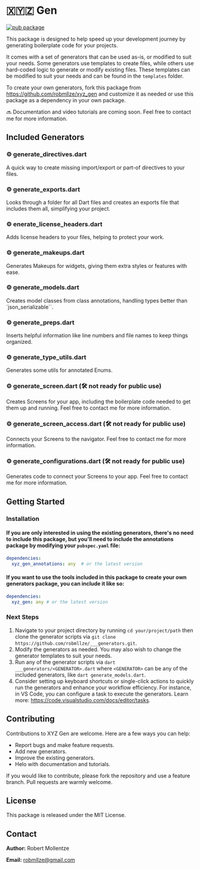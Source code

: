 # 🇽🇾🇿 Gen

[![pub package](https://img.shields.io/pub/v/xyz_gen.svg)](https://pub.dev/packages/xyz_gen)

This package is designed to help speed up your development journey by generating boilerplate code for your projects.

It comes with a set of generators that can be used as-is, or modified to suit your needs. Some generators use templates to create files, while others use hard-coded logic to generate or modify existing files. These templates can be modified to suit your needs and can be found in the `templates` folder.

To create your own generators, fork this package from https://github.com/robmllze/xyz_gen and customize it as needed or use this package as a dependency in your own package.

🔜 Documentation and video tutorials are coming soon. Feel free to contact me for more information.

## Included Generators

### ⚙️ generate_directives.dart
A quick way to create missing import/export or part-of directives to your files.

### ⚙️ generate_exports.dart
Looks through a folder for all Dart files and creates an exports file that includes them all, simplifying your project.

### ⚙️ enerate_license_headers.dart
Adds license headers to your files, helping to protect your work.

### ⚙️ generate_makeups.dart
Generates Makeups for widgets, giving them extra styles or features with ease.

### ⚙️ generate_models.dart
Creates model classes from class annotations, handling types better than `json_serializable``.

### ⚙️ generate_preps.dart
Inserts helpful information like line numbers and file names to keep things organized.

### ⚙️ generate_type_utils.dart
Generates some utils for annotated Enums.

### ⚙️ generate_screen.dart (🛠️ not ready for public use)
Creates Screens for your app, including the boilerplate code needed to get them up and running. Feel free to contact me for more information.

### ⚙️ generate_screen_access.dart (🛠️ not ready for public use)
Connects your Screens to the navigator. Feel free to contact me for more information.

### ⚙️ generate_configurations.dart (🛠️ not ready for public use)
Generates code to connect your Screens to your app. Feel free to contact me for more information.

## Getting Started

### Installation

#### If you are only interested in using the existing generators, there's no need to include this package, but you'll need to include the annotations package by modifying your `pubspec.yaml` file:

```yaml
dependencies:
  xyz_gen_annotations: any  # or the latest version
```

#### If you want to use the tools included in this package to create your own generators package, you can include it like so:

```yaml
dependencies:
  xyz_gen: any # or the latest version
```

### Next Steps

1. Navigate to your project directory by running `cd your/project/path` then clone the generator scripts via `git clone https://github.com/robmllze/___generators.git`.
1. Modify the generators as needed. You may also wish to change the generator templates to suit your needs.
1. Run any of the generator scripts via `dart ___generators/<GENERATOR>.dart` where `<GENERATOR>` can be any of the included generators, like `dart generate_models.dart`.
1. Consider setting up keyboard shortcuts or single-click actions to quickly run the generators and enhance your workflow efficiency. For instance, in VS Code, you can configure a task to execute the generators. Learn more: https://code.visualstudio.com/docs/editor/tasks.

## Contributing

Contributions to XYZ Gen are welcome. Here are a few ways you can help:

- Report bugs and make feature requests.
- Add new generators.
- Improve the existing generators.
- Helo with documentation and tutorials.

If you would like to contribute, please fork the repository and use a feature branch. Pull requests are warmly welcome.

## License

This package is released under the MIT License.

## Contact

**Author:** Robert Mollentze

**Email:** robmllze@gmail.com